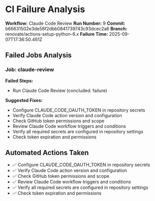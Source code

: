 # CI Failure Analysis

**Workflow:** Claude Code Review
**Run Number:** 9
**Commit:** b66631502e3de58f2dbb0841739743c93dcec2a6
**Branch:** renovate/actions-setup-python-6.x
**Failure Time:** 2025-09-07T17:36:50.461Z

## Failed Jobs Analysis

### Job: claude-review
**Failed Steps:**
- Run Claude Code Review (concluded: failure)

**Suggested Fixes:**
- Configure CLAUDE_CODE_OAUTH_TOKEN in repository secrets
- Verify Claude Code action version and configuration
- Check GitHub token permissions and scope
- Review Claude Code workflow triggers and conditions
- Verify all required secrets are configured in repository settings
- Check token expiration and permissions

## Automated Actions Taken
- ✅ Configure CLAUDE_CODE_OAUTH_TOKEN in repository secrets
- ✅ Verify Claude Code action version and configuration
- ✅ Check GitHub token permissions and scope
- ✅ Review Claude Code workflow triggers and conditions
- ✅ Verify all required secrets are configured in repository settings
- ✅ Check token expiration and permissions
